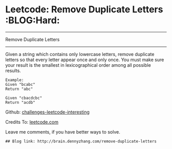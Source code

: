 # Leetcode: Remove Duplicate Letters     :BLOG:Hard:


---

Remove Duplicate Letters  

---

Given a string which contains only lowercase letters, remove duplicate letters so that every letter appear once and only once. You must make sure your result is the smallest in lexicographical order among all possible results.  

    Example:
    Given "bcabc"
    Return "abc"

    Given "cbacdcbc"
    Return "acdb"

Github: [challenges-leetcode-interesting](https://github.com/DennyZhang/challenges-leetcode-interesting/tree/master/remove-duplicate-letters)  

Credits To: [leetcode.com](https://leetcode.com/problems/remove-duplicate-letters/description/)  

Leave me comments, if you have better ways to solve.  

    ## Blog link: http://brain.dennyzhang.com/remove-duplicate-letters